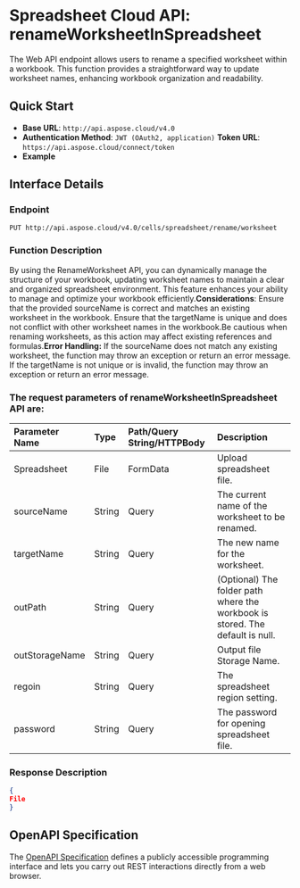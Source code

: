 # **Spreadsheet Cloud API: renameWorksheetInSpreadsheet**

The Web API endpoint allows users to rename a specified worksheet within a workbook. This function provides a straightforward way to update worksheet names, enhancing workbook organization and readability. 

## **Quick Start**

- **Base URL**: `http://api.aspose.cloud/v4.0`
- **Authentication Method**: `JWT (OAuth2, application)`  **Token URL**: `https://api.aspose.cloud/connect/token`
- **Example** 
<script src="https://gist.github.com/aspose-cells-cloud-gists/8a5b324fdf3e574dbd747c1a1e24b05d.js?file=Example40_RenameWorksheet.cs"></script>

## **Interface Details**

### **Endpoint** 

```
PUT http://api.aspose.cloud/v4.0/cells/spreadsheet/rename/worksheet
```

### **Function Description**
By using the RenameWorksheet API, you can dynamically manage the structure of your workbook, updating worksheet names to maintain a clear and organized spreadsheet environment. This feature enhances your ability to manage and optimize your workbook efficiently.**Considerations**: Ensure that the provided sourceName is correct and matches an existing worksheet in the workbook. Ensure that the targetName is unique and does not conflict with other worksheet names in the workbook.Be cautious when renaming worksheets, as this action may affect existing references and formulas.**Error Handling:** If the sourceName does not match any existing worksheet, the function may throw an exception or return an error message. If the targetName is not unique or is invalid, the function may throw an exception or return an error message.

### The request parameters of **renameWorksheetInSpreadsheet** API are: 

| Parameter Name | Type | Path/Query String/HTTPBody | Description | 
| :- | :- | :- |:- | 
|Spreadsheet|File|FormData|Upload spreadsheet file.|
|sourceName|String|Query|The current name of the worksheet to be renamed.|
|targetName|String|Query|The new name for the worksheet.|
|outPath|String|Query|(Optional) The folder path where the workbook is stored. The default is null.|
|outStorageName|String|Query|Output file Storage Name.|
|regoin|String|Query|The spreadsheet region setting.|
|password|String|Query|The password for opening spreadsheet file.|


### **Response Description**
```json
{
File
}
```

## OpenAPI Specification

The [OpenAPI Specification](https://reference.aspose.cloud/cells/#/ManagementController/RenameWorksheetInSpreadsheet) defines a publicly accessible programming interface and lets you carry out REST interactions directly from a web browser.

